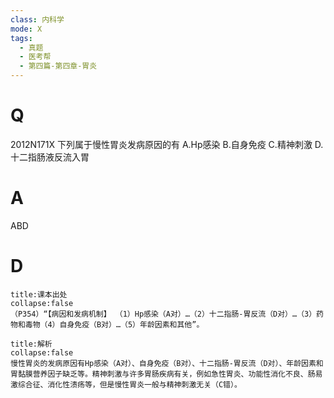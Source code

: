 ```yaml
---
class: 内科学
mode: X
tags:
  - 真题
  - 医考帮
  - 第四篇-第四章-胃炎
---
```


# Q
2012N171X 下列属于慢性胃炎发病原因的有
A.Hp感染
B.自身免疫
C.精神刺激
D.十二指肠液反流入胃

# A
ABD
# D
```ad-note
title:课本出处
collapse:false
（P354）“【病因和发病机制】 （1）Hp感染（A对）…（2）十二指肠-胃反流（D对）…（3）药物和毒物（4）自身免疫（B对）…（5）年龄因素和其他”。
```

```ad-summary
title:解析
collapse:false
慢性胃炎的发病原因有Hp感染（A对）、自身免疫（B对）、十二指肠-胃反流（D对）、年龄因素和胃黏膜营养因子缺乏等。精神刺激与许多胃肠疾病有关，例如急性胃炎、功能性消化不良、肠易激综合征、消化性溃疡等，但是慢性胃炎一般与精神刺激无关（C错）。
```

